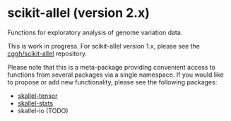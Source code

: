 # scikit-allel (version 2.x)

Functions for exploratory analysis of genome variation data.

This is work in progress. For scikit-allel version 1.x, please see the
[cggh/scikit-allel](https://github.com/cggh/scikit-allel) repository.

Please note that this is a meta-package providing convenient access to
functions from several packages via a single namespace. If you would
like to propose or add new functionality, please see the following
packages:

* [skallel-tensor](https://github.com/scikit-allel/skallel-tensor)
* [skallel-stats](https://github.com/scikit-allel/skallel-stats)
* skallel-io (TODO)
